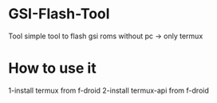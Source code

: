 # GSI-Flash-Tool
Tool simple tool to flash gsi roms without pc -> only termux

# How to use it 
1-install termux from f-droid
2-install termux-api from f-droid
